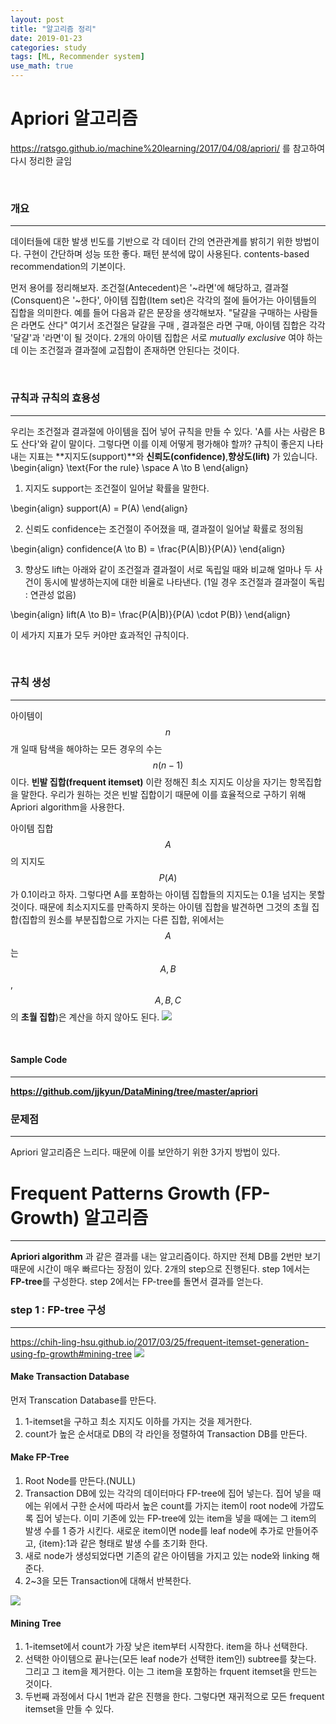 ```yaml
---
layout: post
title: "알고리즘 정리"
date: 2019-01-23
categories: study
tags: [ML, Recommender system]
use_math: true
---
```


# Apriori 알고리즘

https://ratsgo.github.io/machine%20learning/2017/04/08/apriori/ 를 참고하여 다시 정리한 글임

<br />


### 개요
***

 데이터들에 대한 발생 빈도를 기반으로 각 데이터 간의 연관관계를 밝히기 위한 방법이다. 구현이 간단하며 성능 또한 좋다. 패턴 분석에 많이 사용된다. contents-based recommendation의 기본이다.

 먼저 용어를 정리해보자. 조건절(Antecedent)은 '~라면'에 해당하고, 결과절(Consquent)은 '~한다', 아이템 집합(Item set)은 각각의 절에 들어가는 아이템들의 집합을 의미한다. 예를 들어 다음과 같은 문장을 생각해보자. "달걀을 구매하는 사람들은 라면도 산다" 여기서 조건절은 달걀을 구매 , 결과절은 라면 구매, 아이템 집합은 각각 '달걀'과 '라면'이 될 것이다. 2개의 아이템 집합은 서로 *mutually exclusive* 여야 하는데 이는 조건절과 결과절에 교집합이 존재하면 안된다는 것이다. 


<br />

### 규칙과 규칙의 효용성
***
 우리는 조건절과 결과절에 아이템을 집어 넣어 규칙을 만들 수 있다. 'A를 사는 사람은 B도 산다'와 같이 말이다. 그렇다면 이를 이제 어떻게 평가해야 할까? 규칙이 좋은지 나타내는 지표는 **지지도(support)**와 **신뢰도(confidence)**,**향상도(lift)** 가 있습니다. 
\begin{align}
\text{For the rule} \space A \to B
\end{align}
1. 지지도 support는 조건절이 일어날 확률을 말한다. 

\begin{align}
support(A) = P(A)
\end{align}

2. 신뢰도 confidence는 조건절이 주어졌을 때, 결과절이 일어날 확률로 정의됨

\begin{align}
confidence(A \to B) = \frac{P(A|B)}{P(A)}
\end{align}

3. 향상도 lift는 아래와 같이 조건절과 결과절이 서로 독립일 때와 비교해 얼마나 두 사건이 동시에 발생하는지에 대한 비율로 나타낸다. (1일 경우 조건절과 결과절이 독립 : 연관성 없음)

\begin{align}
lift(A \to B)= \frac{P(A|B)}{P(A) \cdot P(B)}
\end{align}

이 세가지 지표가 모두 커야만 효과적인 규칙이다.


<br />

### 규칙 생성
***
아이템이 $$n$$개 일때 탐색을 해야하는 모든 경우의 수는 $$n(n-1)$$이다. **빈발 집합(frequent itemset)** 이란 정해진 최소 지지도 이상을 자기는 항목집합을 말한다. 우리가 원하는 것은 빈발 집합이기 때문에 이를 효율적으로 구하기 위해 Apriori algorithm을 사용한다. 

아이템 집합 $${A}$$의 지지도 $$P(A)$$가 0.1이라고 하자. 그렇다면 A를 포함하는 아이템 집합들의 지지도는 0.1을 넘지는 못할 것이다. 때문에 최소지지도를 만족하지 못하는 아이템 집합을 발견하면 그것의 초월 집합(집합의 원소를 부분집합으로 가지는 다른 집합, 위에서는 $${A}$$는 $${A,B}$$,$${A,B,C}$$의 **초월 집합**)은 계산을 하지 않아도 된다.
<img src="https://i.imgur.com/tncW2Gn.png">

<br />

#### Sample Code
***
 **https://github.com/jjkyun/DataMining/tree/master/apriori**
 
### 문제점

***

Apriori 알고리즘은 느리다.
때문에 이를 보안하기 위한 3가지 방법이 있다.
 

# Frequent Patterns Growth (FP-Growth) 알고리즘
***

**Apriori algorithm** 과 같은 결과를 내는 알고리즘이다. 하지만 전체 DB를 2번만 보기 때문에 시간이 매우 빠르다는 장점이 있다. 2개의 step으로 진행된다. step 1에서는 **FP-tree**를 구성한다. step 2에서는 FP-tree를 돌면서 결과를 얻는다.

### step 1 : FP-tree 구성
***
https://chih-ling-hsu.github.io/2017/03/25/frequent-itemset-generation-using-fp-growth#mining-tree
<img src="https://i.imgur.com/nty7dVx.png">

#### Make Transaction Database
먼저 Transcation Database를 만든다. 
1. 1-itemset을 구하고 최소 지지도 이하를 가지는 것을 제거한다.
2. count가 높은 순서대로 DB의 각 라인을 정렬하여 Transaction DB를 만든다.

#### Make FP-Tree
1. Root Node를 만든다.(NULL)
2. Transaction DB에 있는 각각의 데이터마다 FP-tree에 집어 넣는다. 집어 넣을 때에는 위에서 구한 순서에 따라서 높은 count를 가지는 item이 root node에 가깝도록 집어 넣는다. 이미 기존에 있는 FP-tree에 있는 item을 넣을 때에는 그 item의 발생 수를 1 증가 시킨다. 새로운 item이면 node를 leaf node에 추가로 만들어주고, {item}:1과 같은 형태로 발생 수를 초기화 한다.  
3. 새로 node가 생성되었다면 기존의 같은 아이템을 가지고 있는 node와 linking 해준다.
4. 2~3을 모든 Transaction에 대해서 반복한다.

<img src="https://i.imgur.com/QXBcLWn.png">

#### Mining Tree
1. 1-itemset에서 count가 가장 낮은 item부터 시작한다. item을 하나 선택한다.
2. 선택한 아이템으로 끝나는(모든 leaf node가 선택한 item인) subtree를 찾는다. 그리고 그 item을 제거한다. 이는 그 item을 포함하는 frquent itemset을 만드는 것이다. 
3. 두번째 과정에서 다시 1번과 같은 진행을 한다. 그렇다면 재귀적으로 모든 frequent itemset을 만들 수 있다.


